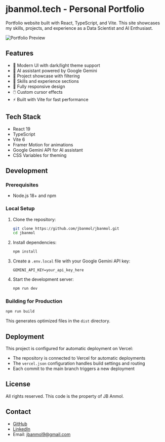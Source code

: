 # jbanmol.tech - Personal Portfolio

Portfolio website built with React, TypeScript, and Vite. This site showcases my skills, projects, and experience as a Data Scientist and AI Enthusiast.

![Portfolio Preview](https://jbanmol.tech)

## Features

- 🎨 Modern UI with dark/light theme support
- 🤖 AI assistant powered by Google Gemini
- 💼 Project showcase with filtering
- 🧠 Skills and experience sections
- 📱 Fully responsive design
- 🖱️ Custom cursor effects
- ⚡ Built with Vite for fast performance

## Tech Stack

- React 19
- TypeScript
- Vite 6
- Framer Motion for animations
- Google Gemini API for AI assistant
- CSS Variables for theming

## Development

### Prerequisites

- Node.js 18+ and npm

### Local Setup

1. Clone the repository:
   ```bash
   git clone https://github.com/jbanmol/jbanmol.git
   cd jbanmol
   ```

2. Install dependencies:
   ```bash
   npm install
   ```

3. Create a `.env.local` file with your Google Gemini API key:
   ```
   GEMINI_API_KEY=your_api_key_here
   ```

4. Start the development server:
   ```bash
   npm run dev
   ```

### Building for Production

```bash
npm run build
```

This generates optimized files in the `dist` directory.

## Deployment

This project is configured for automatic deployment on Vercel:

- The repository is connected to Vercel for automatic deployments
- The `vercel.json` configuration handles build settings and routing
- Each commit to the main branch triggers a new deployment

## License

All rights reserved. This code is the property of JB Anmol.

## Contact

- [GitHub](https://github.com/jbanmol)
- [LinkedIn](https://linkedin.com/in/jbanmol)
- Email: jbanmol9@gmail.com
